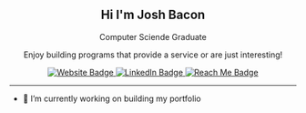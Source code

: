 <div align="center">
    <h2>Hi I'm Josh Bacon</h2>
    <p>Computer Sciende Graduate</p>
    <p>Enjoy building programs that provide a service or are just interesting!</p>
    <a href="https://joshbacon.github.io/" target="_blank">
        <img src="https://img.shields.io/badge/My_Website-purple?style=for-the-badge&logo=chainguard&logoColor=white" alt="Website Badge" />
    </a>
    <a href="https://www.linkedin.com/in/josh-bacon-9542b3228/" target="_blank">
        <img src="https://img.shields.io/badge/LinkedIn-blue?style=for-the-badge&logo=linkedin&logoColor=white" alt="LinkedIn Badge" />
    </a>
    <a href="mailto:joshdbacon@outlook.com" target="_blank">
        <img src="https://img.shields.io/badge/Reach_Me-orange?style=for-the-badge&logo=minutemailer&logoColor=white" alt="Reach Me Badge" />
    </a>
</div>

---

- 🔭 I’m currently working on building my portfolio
